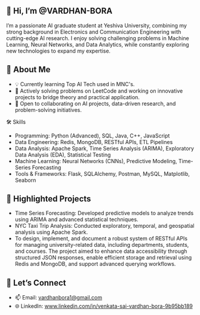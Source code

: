 👋 Hi, I’m @VARDHAN-BORA
-
 I’m a passionate AI graduate student at Yeshiva University, combining my strong background in Electronics and Communication Engineering with cutting-edge AI research. I enjoy solving challenging problems in Machine Learning, Neural Networks, and Data Analytics, while constantly exploring new technologies to expand my expertise.

🌟 About Me
 -
- 💡 Currently learning Top AI Tech used in MNC's.
- 🎯 Actively solving problems on LeetCode and working on innovative projects to bridge theory and practical application.
- 🤝 Open to collaborating on AI projects, data-driven research, and problem-solving initiatives.

 🛠️ Skills
- Programming: Python (Advanced), SQL, Java, C++, JavaScript
- Data Engineering: Redis, MongoDB, RESTful APIs, ETL Pipelines
- Data Analysis: Apache Spark, Time Series Analysis (ARIMA), Exploratory Data Analysis (EDA), Statistical Testing
- Machine Learning: Neural Networks (CNNs), Predictive Modeling, Time-Series Forecasting
- Tools & Frameworks: Flask, SQLAlchemy, Postman, MySQL, Matplotlib, Seaborn

📂 Highlighted Projects
-
- Time Series Forecasting: Developed predictive models to analyze trends using ARIMA and advanced statistical techniques.
- NYC Taxi Trip Analysis: Conducted exploratory, temporal, and geospatial analysis using Apache Spark.
- To design, implement, and document a robust system of RESTful APIs for managing university-related data, including departments, students, and courses. The project aimed to enhance data accessibility through structured JSON responses, enable efficient storage and retrieval using Redis and MongoDB, and support advanced querying workflows.

🤝 Let’s Connect
-
- 📫 Email: vardhanbora1@gmail.com
- 🌐 LinkedIn: www.linkedin.com/in/venkata-sai-vardhan-bora-9b95bb189
